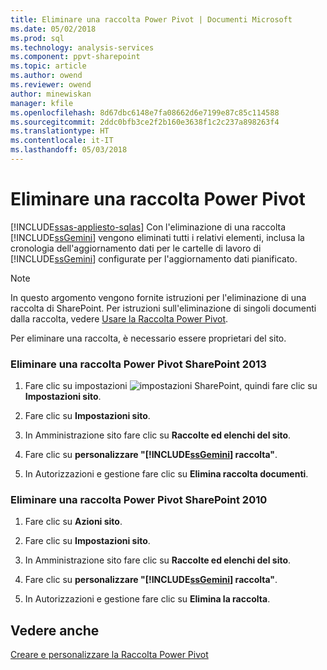 ```yaml
---
title: Eliminare una raccolta Power Pivot | Documenti Microsoft
ms.date: 05/02/2018
ms.prod: sql
ms.technology: analysis-services
ms.component: ppvt-sharepoint
ms.topic: article
ms.author: owend
ms.reviewer: owend
author: minewiskan
manager: kfile
ms.openlocfilehash: 8d67dbc6148e7fa08662d6e7199e87c85c114588
ms.sourcegitcommit: 2ddc0bfb3ce2f2b160e3638f1c2c237a898263f4
ms.translationtype: HT
ms.contentlocale: it-IT
ms.lasthandoff: 05/03/2018
---
```

# <a name="delete-power-pivot-gallery"></a>Eliminare una raccolta Power Pivot
[!INCLUDE[ssas-appliesto-sqlas](../../includes/ssas-appliesto-sqlas.md)]
  Con l'eliminazione di una raccolta [!INCLUDE[ssGemini](../../includes/ssgemini-md.md)] vengono eliminati tutti i relativi elementi, inclusa la cronologia dell'aggiornamento dati per le cartelle di lavoro di [!INCLUDE[ssGemini](../../includes/ssgemini-md.md)] configurate per l'aggiornamento dati pianificato.  
  
> [!NOTE]  
>  In questo argomento vengono fornite istruzioni per l'eliminazione di una raccolta di SharePoint. Per istruzioni sull'eliminazione di singoli documenti dalla raccolta, vedere [Usare la Raccolta Power Pivot](../../analysis-services/power-pivot-sharepoint/use-power-pivot-gallery.md).  
  
 Per eliminare una raccolta, è necessario essere proprietari del sito.  
  
### <a name="delete-power-pivot-gallery-sharepoint-2013"></a>Eliminare una raccolta Power Pivot SharePoint 2013  
  
1.  Fare clic su impostazioni ![impostazioni SharePoint](../../analysis-services/media/as-sharepoint2013-settings-gear.gif "impostazioni SharePoint"), quindi fare clic su **Impostazioni sito**.  
  
2.  Fare clic su **Impostazioni sito**.  
  
3.  In Amministrazione sito fare clic su **Raccolte ed elenchi del sito**.  
  
4.  Fare clic su **personalizzare "[!INCLUDE[ssGemini](../../includes/ssgemini-md.md)] raccolta"**.  
  
5.  In Autorizzazioni e gestione fare clic su **Elimina raccolta documenti**.  
  
### <a name="delete-power-pivot-gallery-sharepoint-2010"></a>Eliminare una raccolta Power Pivot SharePoint 2010  
  
1.  Fare clic su **Azioni sito**.  
  
2.  Fare clic su **Impostazioni sito**.  
  
3.  In Amministrazione sito fare clic su **Raccolte ed elenchi del sito**.  
  
4.  Fare clic su **personalizzare "[!INCLUDE[ssGemini](../../includes/ssgemini-md.md)] raccolta"**.  
  
5.  In Autorizzazioni e gestione fare clic su **Elimina la raccolta**.  
  
## <a name="see-also"></a>Vedere anche  
 [Creare e personalizzare la Raccolta Power Pivot](http://msdn.microsoft.com/library/2a0db616-e08e-4062-aac8-979f8cad7794)  
  
  
